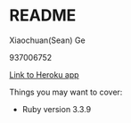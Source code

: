 # README

Xiaochuan(Sean) Ge

937006752

[Link to Heroku app](https://csce606-as2-sean-ge-89215e201b7d.herokuapp.com/movies)

Things you may want to cover:

* Ruby version
3.3.9

